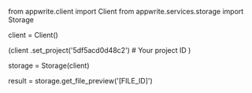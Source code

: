 from appwrite.client import Client
from appwrite.services.storage import Storage

client = Client()

(client
  .set_project('5df5acd0d48c2') # Your project ID
)

storage = Storage(client)

result = storage.get_file_preview('[FILE_ID]')
